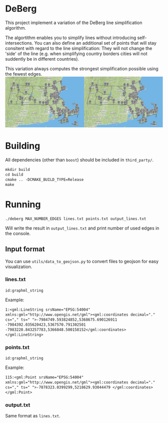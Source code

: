 # DeBerg

This project implement a variation of the DeBerg line simplification algorithm.

The algortithm enables you to simplify lines without introducing self-intersections.
You can also define an additional set of points that will stay consitent with regard to the line simplification:
They will not change the 'side' of the line (e.g. when simplifying country borders cities will not suddently be in different countries).

This variation always computes the strongest simplification possible using the fewest edges.
![Example picture](example.png?raw=true "Optional Title")

# Building

All dependencies (other than `boost`) should be included in `third_party/`.

```
mkdir build
cd build
cmake .. -DCMAKE_BUILD_TYPE=Release
make
```

# Running

`./deberg MAX_NUMBER_EDGES lines.txt points.txt output_lines.txt`

Will write the result in `output_lines.txt` and print number of used edges in the console.

## Input format

You can use `utils/data_to_geojson.py` to convert files to geojson for easy visualization.

### lines.txt

```
id:graphml_string
```

Example:

```
1:<gml:LineString srsName="EPSG:54004" xmlns:gml="http://www.opengis.net/gml"><gml:coordinates decimal="." cs="," ts=" ">-7984749.593824852,5368675.690126911 -7984392.035620423,5367570.791302501 -7983220.843257783,5366848.500158152</gml:coordinates></gml:LineString>
```

### points.txt

```
id:graphml_string
```

Example:

```
115:<gml:Point srsName="EPSG:54004" xmlns:gml="http://www.opengis.net/gml"><gml:coordinates decimal="." cs="," ts=" ">-7878323.0399299,5218629.93044479 </gml:coordinates></gml:Point>
```

### output.txt

Same format as `lines.txt`.

